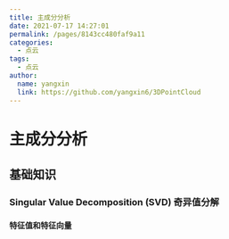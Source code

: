 ```yaml
---
title: 主成分分析
date: 2021-07-17 14:27:01
permalink: /pages/8143cc480faf9a11
categories: 
  - 点云
tags: 
  - 点云
author: 
  name: yangxin
  link: https://github.com/yangxin6/3DPointCloud
---
```

# 主成分分析
## 基础知识
### Singular Value Decomposition (SVD) 奇异值分解
#### 特征值和特征向量
 
